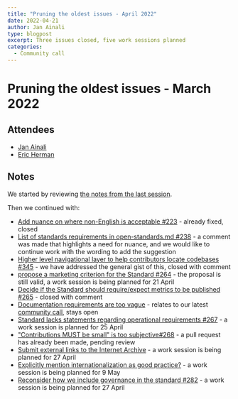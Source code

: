 ```yaml
---
title: "Pruning the oldest issues - April 2022"
date: 2022-04-21
author: Jan Ainali
type: blogpost
excerpt: Three issues closed, five work sessions planned
categories:
  - Community call
---
```


# Pruning the oldest issues - March 2022

## Attendees

* [Jan Ainali](https://publiccode.net/who-we-are/team/jan-ainali.html)
* [Eric Herman](https://publiccode.net/who-we-are/team/eric-herman.html)

## Notes

We started by reviewing [the notes from the last session](https://blog.publiccode.net/community%20call/2022/03/11/pruning-the-oldest-issues.html).

Then we continued with:

* [Add nuance on where non-English is acceptable #223](https://github.com/publiccodenet/standard/issues/223) - already fixed, closed
* [List of standards requirements in open-standards.md #238](https://github.com/publiccodenet/standard/issues/238) - a comment was made that highlights a need for nuance, and we would like to continue work with the wording to add the suggestion
* [Higher level navigational layer to help contributors locate codebases #345](https://github.com/publiccodenet/standard/issues/345) - we have addressed the general gist of this, closed with comment
* [propose a marketing criterion for the Standard #264](https://github.com/publiccodenet/standard/issues/264) - the proposal is still valid, a work session is being planned for 21 April
* [Decide if the Standard should require/expect metrics to be published #265](https://github.com/publiccodenet/standard/issues/265) - closed with comment
* [Documentation requirements are too vague](https://github.com/publiccodenet/standard/issues/266) - relates to our latest [community call](https://blog.publiccode.net/community%20call/2022/04/11/notes-from-community-call-7-april-2022.html), stays open
* [Standard lacks statements regarding operational requirements #267](https://github.com/publiccodenet/standard/issues/267) - a work session is planned for 25 April
* ["Contributions MUST be small" is too subjective#268](https://github.com/publiccodenet/standard/issues/268) - a pull request has already been made, pending review
* [Submit external links to the Internet Archive](https://github.com/publiccodenet/standard/issues/275) - a work session is being planned for 27 April
* [Explicitly mention internationalization as good practice?](https://github.com/publiccodenet/standard/issues/277) - a work session is being planned for 9 May
* [Reconsider how we include governance in the standard #282](https://github.com/publiccodenet/standard/issues/282) - a work session is being planned for 27 April

